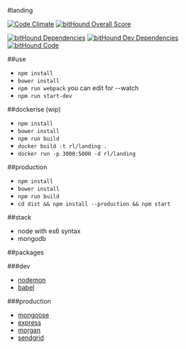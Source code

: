 #landing

[![Code Climate](https://codeclimate.com/github/retournelamphi/landing/badges/gpa.svg)](https://codeclimate.com/github/retournelamphi/landing)
[![bitHound Overall Score](https://www.bithound.io/github/retournelamphi/landing/badges/score.svg)](https://www.bithound.io/github/retournelamphi/landing)

[![bitHound Dependencies](https://www.bithound.io/github/retournelamphi/landing/badges/dependencies.svg)](https://www.bithound.io/github/retournelamphi/landing/master/dependencies/npm)
[![bitHound Dev Dependencies](https://www.bithound.io/github/retournelamphi/landing/badges/devDependencies.svg)](https://www.bithound.io/github/retournelamphi/landing/master/dependencies/npm)
[![bitHound Code](https://www.bithound.io/github/retournelamphi/landing/badges/code.svg)](https://www.bithound.io/github/retournelamphi/landing)

##use

- `npm install`
- `bower install`
- `npm run webpack` you can edit for --watch
- `npm run start-dev`

##dockerise (wip) 

- `npm install`
- `bower install`
- `npm run build`
- `docker build -t rl/landing .`
- `docker run -p 3000:5000 -d rl/landing`

##production 

- `npm install`
- `bower install`
- `npm run build`
- `cd dist && npm install --production && npm start`

##stack

- node with es6 syntax
- mongodb

##packages

###dev

- [nodemon](http://nodemon.io/)
- [babel](https://www.npmjs.com/package/babel)

###production

- [mongoose](http://mongoosejs.com/)
- [express](https://www.npmjs.com/package/express)
- [morgan](https://www.npmjs.com/package/morgan)
- [sendgrid](https://www.npmjs.com/package/sendgrid)